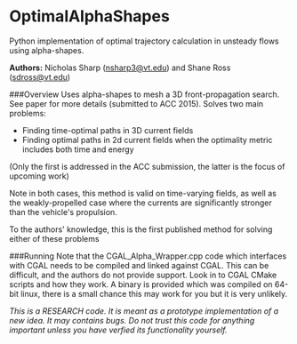 OptimalAlphaShapes
==================

Python implementation of optimal trajectory calculation in unsteady flows using alpha-shapes.

**Authors:** Nicholas Sharp (nsharp3@vt.edu) and Shane Ross (sdross@vt.edu)

###Overview
Uses alpha-shapes to mesh a 3D front-propagation search. See paper for more details (submitted to ACC 2015). Solves two main problems:

* Finding time-optimal paths in 3D current fields
* Finding optimal paths in 2d current fields when the optimality metric includes both time and energy

(Only the first is addressed in the ACC submission, the latter is the focus of upcoming work)

Note in both cases, this method is valid on time-varying fields, as well as the weakly-propelled case where the currents are significantly stronger than the vehicle's propulsion.

To the authors' knowledge, this is the first published method for solving either of these problems

###Running
Note that the CGAL_Alpha_Wrapper.cpp code which interfaces with CGAL needs to be compiled and linked against CGAL. This can be difficult, and the authors do not provide support. Look in to CGAL CMake scripts and how they work. A binary is provided which was compiled on 64-bit linux, there is a small chance this may work for you but it is very unlikely.


*This is a RESEARCH code. It is meant as a prototype implementation of a new idea. It may contains bugs. Do not trust this code for anything important unless you have verfied its functionality yourself.*
